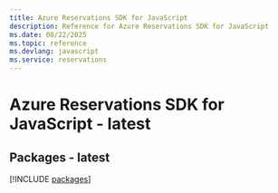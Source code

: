 ```yaml
---
title: Azure Reservations SDK for JavaScript
description: Reference for Azure Reservations SDK for JavaScript
ms.date: 08/22/2025
ms.topic: reference
ms.devlang: javascript
ms.service: reservations
---
```

# Azure Reservations SDK for JavaScript - latest
## Packages - latest
[!INCLUDE [packages](reservations-index.md)]